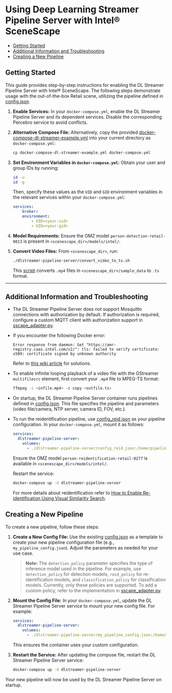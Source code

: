 # Using Deep Learning Streamer Pipeline Server with Intel® SceneScape


- [Getting Started](#getting-started)
- [Additional Information and Troubleshooting](#additional-information-and-troubleshooting)
- [Creating a New Pipeline](#creating-a-new-pipeline)

## Getting Started

This guide provides step-by-step instructions for enabling the DL Streamer Pipeline Server with Intel® SceneScape. The following steps demonstrate usage with the out-of-the-box Retail scene, utilizing the pipeline defined in [config.json](./config.json).

1. **Enable Services:**
    In your `docker-compose.yml`, enable the DL Streamer Pipeline Server and its dependent services. Disable the corresponding Percebro service to avoid conflicts.

2. **Alternative Compose File:**
    Alternatively, copy the provided [docker-compose-dl-streamer-example.yml](../sample_data/docker-compose-dl-streamer-example.yml) into your current directory as `docker-compose.yml`:
    ```sh
    cp docker-compose-dl-streamer-example.yml docker-compose.yml
    ```

3. **Set Environment Variables in `docker-compose.yml`:**
    Obtain your user and group IDs by running:
    ```sh
    id -u
    id -g
    ```
    Then, specify these values as the `UID` and `GID` environment variables in the relevant services within your `docker-compose.yml`:
    ```yaml
    services:
        broker:
        environment:
            - UID=<your-uid>
            - GID=<your-gid>
    ```

4. **Model Requirements:**
    Ensure the OMZ model `person-detection-retail-0013` is present in `<scenescape_dir>/models/intel/`.

5. **Convert Video Files:**
    From `<scenescape_dir>`, run:
    ```sh
    ./dlstreamer-pipeline-server/convert_video_to_ts.sh
    ```
    This [script](./convert_video_to_ts.sh) converts `.mp4` files in `<scenescape_dir>/sample_data` to `.ts` format.

---
## Additional Information and Troubleshooting

- The DL Streamer Pipeline Server does not support Mosquitto connections with authorization by default. If authorization is required, configure a custom MQTT client with authorization support in [sscape_adapter.py](./user_scripts/gvapython/sscape/sscape_adapter.py).

- If you encounter the following Docker error:
  ```
  Error response from daemon: Get "https://amr-registry.caas.intel.com/v2/": tls: failed to verify certificate: x509: certificate signed by unknown authority
  ```
  Refer to [this wiki article](https://wiki.ith.intel.com/display/SceneScape/How+to+setup+computing+systems+to+pull+docker+images+from+Intel+harbor+registry) for solutions.

- To enable infinite looping playback of a video file with the GStreamer `multifilesrc` element, first convert your `.mp4` file to MPEG-TS format:
  ```sh
  ffmpeg -i <infile.mp4> -c copy <outfile.ts>
  ```
- On startup, the DL Streamer Pipeline Server container runs pipelines defined in [config.json](./config.json). This file specifies the pipeline and parameters (video file/camera, NTP server, camera ID, FOV, etc.).

- To run the reidentification pipeline, use [config_reid.json](./config_reid.json) as your pipeline configuration. In your `docker-compose.yml`, mount it as follows:
    ```yaml
    services:
      dlstreamer-pipeline-server:
        volumes:
          - ./dlstreamer-pipeline-server/config_reid.json:/home/pipeline-server/config.json

    ```
    Ensure the OMZ model `person-reidentification-retail-0277` is available in `<scenescape_dir>/models/intel/`.

    Restart the service:
    ```sh
    docker-compose up -d dlstreamer-pipeline-server
    ```
    For more details about reidentification refer to [How to Enable Re-identification Using Visual Similarity Search](../docs/user-guide/How-to-enable-reidentification.md).

## Creating a New Pipeline

To create a new pipeline, follow these steps:

1. **Create a New Config File:**
    Use the existing [config.json](./config.json) as a template to create your new pipeline configuration file (e.g., `my_pipeline_config.json`). Adjust the parameters as needed for your use case.

    > **Note:** The `detection_policy` parameter specifies the type of inference model used in the pipeline. For example, use `detection_policy` for detection models, `reid_policy` for re-identification models, and `classification_policy` for classification models. Currently, only these policies are supported. To add a custom policy, refer to the implementation in [sscape_adapter.py](./user_scripts/gvapython/sscape/sscape_adapter.py).

2. **Mount the Config File:**
    In your `docker-compose.yml`, update the DL Streamer Pipeline Server service to mount your new config file. For example:
    ```yaml
    services:
      dlstreamer-pipeline-server:
        volumes:
          - ./dlstreamer-pipeline-server/my_pipeline_config.json:/home/pipeline-server/config.json
    ```
    This ensures the container uses your custom configuration.

3. **Restart the Service:**
    After updating the compose file, restart the DL Streamer Pipeline Server service:
    ```sh
    docker-compose up -d dlstreamer-pipeline-server
    ```

Your new pipeline will now be used by the DL Streamer Pipeline Server on startup.
